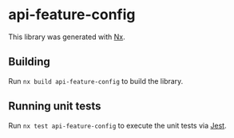# api-feature-config

This library was generated with [Nx](https://nx.dev).

## Building

Run `nx build api-feature-config` to build the library.

## Running unit tests

Run `nx test api-feature-config` to execute the unit tests via [Jest](https://jestjs.io).
